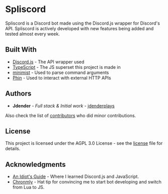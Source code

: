 # Spliscord
Spliscord is a Discord bot made using the Discord.js wrapper for Discord's API. Spliscord is actively developed with new features being added and tested almost every week.

## Built With

* [Discord.js](https://discord.js.org) - The API wrapper used
* [TypeScript](https://www.typescriptlang.org/) - The JS superset this project is made in
* [minimist](https://github.com/substack/minimist) - Used to parse command arguments
* [Phin](https://github.com/ethanent/phin) - Used to interact with external HTTP APIs

## Authors

* **Jdender** - *Full stack & Initial work* - [jdenderplays](https://github.com/jdenderplays)

Also check the list of [contributors](https://github.com/jdenderplays/Spliscord/contributors) who did minor contributions.

## License

This project is licensed under the AGPL 3.0 License - see the [license](LICENSE) file for details.

## Acknowledgments

* [An Idiot's Guide](https://anidiots.guide/) - Where I learned Discord.js and JavaScript.
* [Chronmly](https://github.com/Chronomly) - Hat tip for convincing me to start bot developing and switch from Lua to JS.